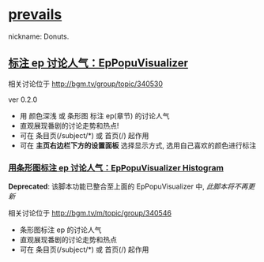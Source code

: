# [prevails](http://bgm.tv/user/prevails)
nickname: Donuts.

## [标注 ep 讨论人气：EpPopuVisualizer](ep_popu_visualizer.user.js?raw=true)

相关讨论位于 http://bgm.tv/group/topic/340530

ver 0.2.0
- 用 颜色深浅 或 条形图 标注 ep(章节) 的讨论人气
- 直观展现番剧的讨论走势和热点!
- 可在 条目页(/subject/*) 或 首页(/) 起作用
- 可在 __主页右边栏下方的设置面板__ 选择显示方式, 选用自己喜欢的颜色进行标注


### [用条形图标注 ep 讨论人气：EpPopuVisualizer Histogram](ep_popu_visualizer_histogram.user.js?raw=true)
__Deprecated__: 该脚本功能已整合至上面的 EpPopuVisualizer 中, _此脚本将不再更新_

相关讨论位于 http://bgm.tv/m/topic/group/340546

- 条形图标注 ep 的讨论人气
- 直观展现番剧的讨论走势和热点
- 可在 条目页(/subject/*) 或 首页(/) 起作用
